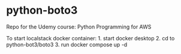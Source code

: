 # python-boto3
Repo for the Udemy course: Python Programming for AWS

To start localstack docker container:
    1. start docker desktop
    2. cd to python-bot3/boto3
    3. run docker compose up -d